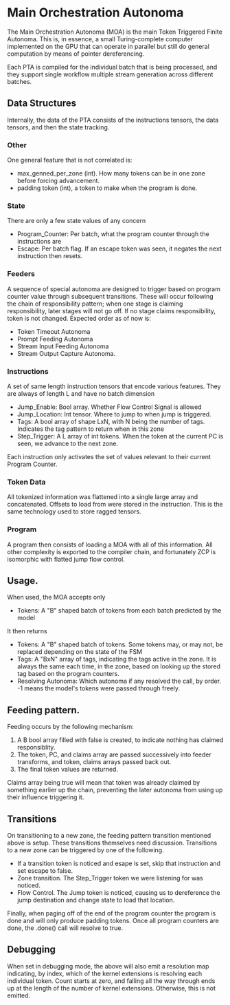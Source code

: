 # Main Orchestration Autonoma

The Main Orchestration Autonoma (MOA) is the main Token Triggered Finite Autonoma. This is, in essence, a small Turing-complete computer implemented on the GPU that can operate in parallel but still do general computation by means of pointer dereferencing. 

Each PTA is compiled for the individual batch that is being processed, and they support single workflow multiple stream generation across different batches.

## Data Structures

Internally, the data of the PTA consists of the instructions tensors, the data tensors, and then the state tracking.

### Other

One general feature that is not correlated is:
* max_genned_per_zone (int). How many tokens can be in one zone before forcing advancement.
* padding token (int), a token to make when the program is done.

### State

There are only a few state values of any concern

* Program_Counter: Per batch, what the program counter through the instructions are
* Escape: Per batch flag. If an escape token was seen, it negates the next instruction then resets.

### Feeders

A sequence of special autonoma are designed to trigger based on program counter value through subsequent transitions. These will occur following the chain of responsibility pattern; when one stage is claiming responsibility, later stages will not go off. If no stage claims responsibility, token is not changed. Expected order as of now is:

* Token Timeout Autonoma
* Prompt Feeding Autonoma
* Stream Input Feeding Autonoma
* Stream Output Capture Autonoma.

### Instructions

A set of same length instruction tensors that encode various features. They are always of length L and have no batch dimension

* Jump_Enable: Bool array. Whether Flow Control Signal is allowed
* Jump_Location: Int tensor. Where to jump to when jump is triggered.
* Tags: A bool array of shape LxN, with N being the number of tags. Indicates the tag pattern to return when in this zone
* Step_Trigger: A L array of int tokens. When the token at the current PC is seen, we advance to the next zone. 

Each instruction only activates the set of values relevant to their current Program Counter.

### Token Data

All tokenized information was flattened into a single large array and concatenated. Offsets to load from were stored in the instruction. This is the same technology used to store ragged tensors.

### Program

A program then consists of loading a MOA with all of this information. All other complexity is exported to the compiler chain, and fortunately ZCP is isomorphic with flatted jump flow control.

## Usage.

When used, the MOA accepts only

* Tokens: A "B" shaped batch of tokens from each batch predicted by the model

It then returns

* Tokens: A "B" shaped batch of tokens. Some tokens may, or may not, be replaced depending on the state of the FSM
* Tags: A "BxN" array of tags, indicating the tags active in the zone. It is always the same each time, in the zone, based on looking up the stored tag based on the program counters.
* Resolving Autonoma: Which autonoma if any resolved the call, by order. -1 means the model's tokens were passed through freely.

## Feeding pattern.

Feeding occurs by the following mechanism:

1) A B bool array filled with false is created, to indicate nothing has claimed responsiblity. 
2) The token, PC, and claims array are passed successively into feeder transforms, and token, claims arrays passed back out. 
3) The final token values are returned.

Claims array being true will mean that token was already claimed by something earlier up the chain, preventing the later autonoma from using up their influence triggering it.

## Transitions

On transitioning to a new zone, the feeding pattern transition mentioned above is setup. These transitions themselves need discussion. Transitions to a new zone can be triggered by one of the following.

* If a transition token is noticed and esape is set, skip that instruction and set escape to false.
* Zone transition. The Step_Trigger token we were listening for was noticed. 
* Flow Control. The Jump token is noticed, causing us to dereference the jump destination and change state to load that location.

Finally, when paging off of the end of the program counter the program is done and will only produce padding tokens. Once all
program counters are done, the .done() call will resolve to true.

## Debugging

When set in debugging mode, the above will also emit a resolution map indicating, by index, which of the kernel extensions is resolving each individual token. Count starts at zero, and falling all the way through ends up at the length of the number of kernel extensions. Otherwise, this is not emitted. 